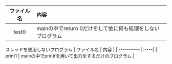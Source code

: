 | ファイル名 | 内容 |
|:----------:| :----|
| test0 | mainの中でreturn 0だけをして他に何も処理をしないプログラム|


スレッドを使用しないプログラム
| ファイル名 | 内容 |
|:----------:| :----|
| print1 | mainの中でprintfを用いて出力をするだけのプログラム |
